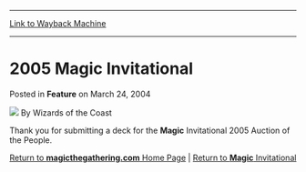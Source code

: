 
---
[Link to Wayback Machine](https://web.archive.org/web/20211024042344/https://magic.wizards.com/en/articles/archive/feature/2005-magic-invitational-2004-03-24)

[_metadata_:author]:- "Wizards of the Coast"
[_metadata_:description]:- "Thank you for submitting a deck for the Magic Invitational 2005 Auction of the People.Return to magicthegathering.com Home Page | Return to Magic Invitational"
[_metadata_:generator]:- "Drupal 7 (http://drupal.org)"
[_metadata_:node]:- "634631"
[_metadata_:publish_date]:- "2004-03-24"
[_metadata_:source]:- "div-main-content"
[_metadata_:title]:- "2005 Magic Invitational"
[_metadata_:wayback_capture_timestamp]:- "2021-10-24 04:23:44"
[_metadata_:wayback_raw_url]:- "https://web.archive.org/web/20211024042344id_/https://magic.wizards.com/en/articles/archive/feature/2005-magic-invitational-2004-03-24"
[_metadata_:wayback_url]:- "https://magic.wizards.com/en/articles/archive/feature/2005-magic-invitational-2004-03-24"
---


2005 Magic Invitational
=======================



 Posted in **Feature**
 on March 24, 2004 






![](https://media.magic.wizards.com/styles/auth_small/public/images/person/wizards_author.jpg)
By Wizards of the Coast











Thank you for submitting a deck for the **Magic** Invitational 2005 Auction of the People.

[Return to **magicthegathering.com** Home Page](/en/node/594781) | [Return to **Magic** Invitational](/en/node/579941)







